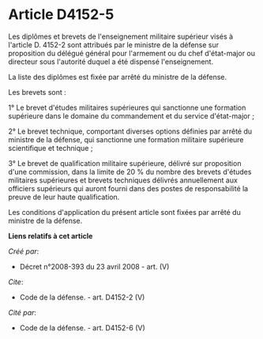 # Article D4152-5

Les diplômes et brevets de l'enseignement militaire supérieur visés à l'article D. 4152-2 sont attribués par le ministre de
la défense sur proposition du délégué général pour l'armement ou du chef d'état-major ou directeur sous l'autorité duquel a
été dispensé l'enseignement. 

La liste des diplômes est fixée par arrêté du ministre de la défense. 

Les brevets sont : 

1° Le brevet d'études militaires supérieures qui sanctionne une formation supérieure dans le domaine du commandement et du
service d'état-major ; 

2° Le brevet technique, comportant diverses options définies par arrêté du ministre de la défense, qui sanctionne une
formation militaire supérieure scientifique et technique ; 

3° Le brevet de qualification militaire supérieure, délivré sur proposition d'une commission, dans la limite de 20 % du
nombre des brevets d'études militaires supérieures et brevets techniques délivrés annuellement aux officiers supérieurs qui
auront fourni dans des postes de responsabilité la preuve de leur haute qualification. 

Les conditions d'application du présent article sont fixées par arrêté du ministre de la défense.

**Liens relatifs à cet article**

_Créé par_:

  - Décret n°2008-393 du 23 avril 2008 - art. (V)

_Cite_:

  - Code de la défense. - art. D4152-2 (V)

_Cité par_:

  - Code de la défense. - art. D4152-6 (V)
